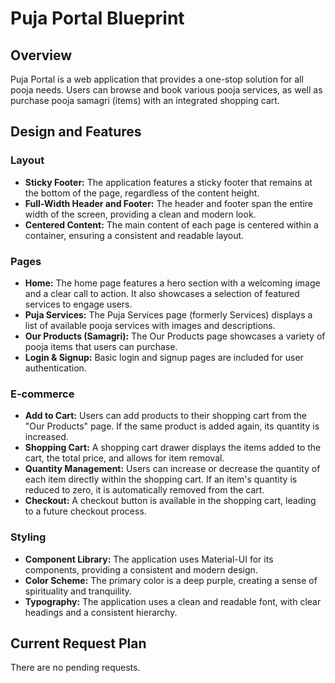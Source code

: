 # Puja Portal Blueprint

## Overview

Puja Portal is a web application that provides a one-stop solution for all pooja needs. Users can browse and book various pooja services, as well as purchase pooja samagri (items) with an integrated shopping cart.

## Design and Features

### Layout

*   **Sticky Footer:** The application features a sticky footer that remains at the bottom of the page, regardless of the content height.
*   **Full-Width Header and Footer:** The header and footer span the entire width of the screen, providing a clean and modern look.
*   **Centered Content:** The main content of each page is centered within a container, ensuring a consistent and readable layout.

### Pages

*   **Home:** The home page features a hero section with a welcoming image and a clear call to action. It also showcases a selection of featured services to engage users.
*   **Puja Services:** The Puja Services page (formerly Services) displays a list of available pooja services with images and descriptions.
*   **Our Products (Samagri):** The Our Products page showcases a variety of pooja items that users can purchase.
*   **Login & Signup:** Basic login and signup pages are included for user authentication.

### E-commerce

*   **Add to Cart:** Users can add products to their shopping cart from the "Our Products" page. If the same product is added again, its quantity is increased.
*   **Shopping Cart:** A shopping cart drawer displays the items added to the cart, the total price, and allows for item removal.
*   **Quantity Management:** Users can increase or decrease the quantity of each item directly within the shopping cart. If an item's quantity is reduced to zero, it is automatically removed from the cart.
*   **Checkout:** A checkout button is available in the shopping cart, leading to a future checkout process.

### Styling

*   **Component Library:** The application uses Material-UI for its components, providing a consistent and modern design.
*   **Color Scheme:** The primary color is a deep purple, creating a sense of spirituality and tranquility.
*   **Typography:** The application uses a clean and readable font, with clear headings and a consistent hierarchy.

## Current Request Plan

There are no pending requests.
